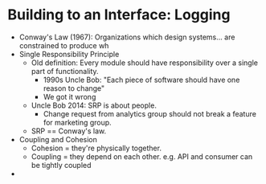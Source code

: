 # Building to an Interface: Logging

* Conway's Law (1967): Organizations which design systems... are constrained to produce wh
* Single Responsibility Principle
    * Old definition: Every module should have responsibility over a single part of functionality.
        * 1990s Uncle Bob: "Each piece of software should have one reason to change"
        * We got it wrong
    * Uncle Bob 2014: SRP is about people.
        * Change request from analytics group should not break a feature for marketing group.
    * SRP == Conway's law.
* Coupling and Cohesion
    * Cohesion = they're physically together.
    * Coupling = they depend on each other. e.g. API and consumer can be tightly coupled
* 